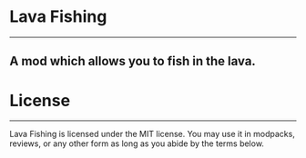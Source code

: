# Lava Fishing

---

## A mod which allows you to fish in the lava.

# License

---
Lava Fishing is licensed under the MIT license. You may use it in modpacks, reviews, or any other form as long as you
abide by the terms below.